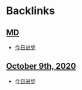 
# Backlinks
## [MD](<MD.md>)
- [今日进步](<今日进步.md>)

## [October 9th, 2020](<October 9th, 2020.md>)
- [今日进步](<今日进步.md>)

